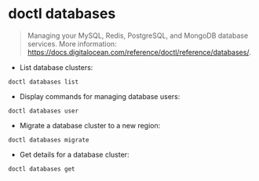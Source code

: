 # doctl databases

> Managing your MySQL, Redis, PostgreSQL, and MongoDB database services.
> More information: <https://docs.digitalocean.com/reference/doctl/reference/databases/>.

- List database clusters:

`doctl databases list`

- Display commands for managing database users:

`doctl databases user`

- Migrate a database cluster to a new region:

`doctl databases migrate`

- Get details for a database cluster:

`doctl databases get`
